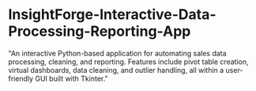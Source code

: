 # InsightForge-Interactive-Data-Processing-Reporting-App
"An interactive Python-based application for automating sales data processing, cleaning, and reporting. Features include pivot table creation, virtual dashboards, data cleaning, and outlier handling, all within a user-friendly GUI built with Tkinter."
